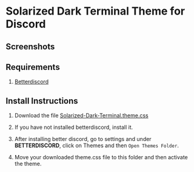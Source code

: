 # Solarized Dark Terminal Theme for Discord

## Screenshots

[](https://github.com/p1xxxel/solarized-terminal-discord/blob/main/screenshot1.png)

[](https://github.com/p1xxxel/solarized-terminal-discord/blob/main/screenshot2.png)

## Requirements

1. [Betterdiscord](https://betterdiscord.app/)

## Install Instructions

1. Download the file [Solarized-Dark-Terminal.theme.css](https://raw.githubusercontent.com/p1xxxel/solarized-terminal-discord/main/Solarized-Dark-Terminal.theme.css)

2. If you have not installed betterdiscord, install it.

3. After installing better discord, go to settings and under **BETTERDISCORD**, click on Themes and then `Open Themes Folder`.

4. Move your downloaded theme.css file to this folder and then activate the theme.
